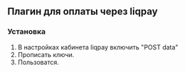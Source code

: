 ## Плагин для оплаты через liqpay

### Установка
1. В настройках кабинета liqpay включить "POST data"
2. Прописать ключи.
3. Пользоватся.